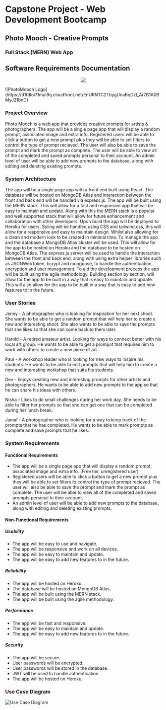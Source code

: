 # Capstone Project - Web Development Bootcamp

## Photo Mooch - Creative Prompts

### Full Stack (MERN) Web App

## Software Requirements Documentation

<p align="center">
  <img src="https://d1fdloi71mui9q.cloudfront.net/EnURNTC2TbygUnaBqDzl_Ar7B1A0BMyJ21bnD">
</p>
![PhotoMooch Logo](https://d1fdloi71mui9q.cloudfront.net/EnURNTC2TbygUnaBqDzl_Ar7B1A0BMyJ21bnD)

### Project Overview

Photo Mooch is a web app that provides creative prompts for artists & photographers. The app will be a single page app that will display a random prompt, associated image and extra info.
Registered users will be able to click a button to get a new prompt plus they will be able to set filters to control the type of prompt recieved. The user will also be able to save the prompt and mark the prompt as complete. The user will be able to view all of the completed and saved prompts personal to their account.
An admin level of user will be able to add new prompts to the database, along with editing and deleting existing prompts.

### System Architecture

The app will be a single page app with a front end built using React. The database will be hosted on MongoDB Atlas and interaction between the front and back end will be handled via express.js. The app will be built using the MERN stack. This will allow for a fast and responsive app that will be easy to maintain and update. Along with this the MERN stack is a popular and well supported stack that will allow for future enhancement and collaboration with other developers.
Upon build the app will be deployed to Heroku for users.
Syling will be handled using CSS and tailwind.css, this will allow for a responsive and easy to maintain design. Whilst also allowing for a clean and modern look to be created in minimal time.
To manage the app and the database a MongoDB Atlas cluster will be used. This will allow for the app to be hosted on Heroku and the database to be hosted on MongoDB Atlas. The express.js server will be used to handle the interaction between the front and back end, along with using extra helper libraries such as JSONWebToken, bcrypt and mongoose, to handle the authentication, encryption and user management.
To aid the development process the app will be built using the agile methodology. Building section by section, will allow for the app to be built in a way that is easy to maintain and update. This will also allow for the app to be built in a way that is easy to add new features to in the future.

### User Stories

Jenny - A photographer who is looking for inspiration for her next shoot. She wants to be able to get a random prompt that will help her to create a new and interesting shoot. She also wants to be able to save the prompts that she likes so that she can come back to them later.

Harold - A retired amateur artist. Looking for ways to connect better with his local art group. He wants to be able to get a prompot that requires him to work with others to create a new piece of art.

Paul - A workshop leader who is looking for new ways to inspire his students. He wants to be able to edit prompts that will help him to create a new and interesting workshop that suits his students.

Dev - Enjoys creating new and interesting prompts for other artists and photographers. He wants to be able to add new prompts to the app so that he can share his ideas with others.

Nisha - Likes to do small challenges during her work day. She needs to be able to filter her prompts so that she can get one that can be completed during her lunch break.

Jamal - A photographer who is looking for a way to keep track of the prompts that he has completed. He wants to be able to mark prompts as complete and save prompts that he likes.

### System Requirements

#### Functional Requirements

- The app will be a single page app that will display a random prompt, associated image and extra info. (Free tier, unregistered user)
- Registered users will be able to click a button to get a new prompt plus they will be able to set filters to control the type of prompt recieved. The user will also be able to save the prompt and mark the prompt as complete. The user will be able to view all of the completed and saved prompts personal to their account.
- An admin level of user will be able to add new prompts to the database, along with editing and deleting existing prompts.

#### Non-Functional Requirements

##### Usability

- The app will be easy to use and navigate.
- The app will be responsive and work on all devices.
- The app will be easy to maintain and update.
- The app will be easy to add new features to in the future.

##### Reliability

- The app will be hosted on Heroku.
- The database will be hosted on MongoDB Atlas.
- The app will be built using the MERN stack.
- The app will be built using the agile methodology.

##### Performance

- The app will be fast and responsive.
- The app will be easy to maintain and update.
- The app will be easy to add new features to in the future.

##### Security

- The app will be secure.
- User passwords will be encrypted.
- User passwords will be stored in the database.
- JWT will be used to handle authentication.
- The app will be hosted on Heroku.

### Use Case Diagram

![Use Case Diagram](https://i.imgur.com/0Z7Z7Zg.png)

